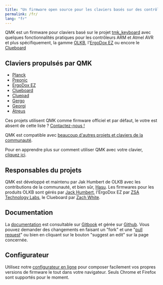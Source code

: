 ```yaml
---
title: "Un firmware open source pour les claviers basés sur des contrôleurs AVR ou ARM"
permalink: /fr/
lang: "fr"
---
```

QMK est un firmware pour claviers basé sur le projet [tmk_keyboard](https://github.com/tmk/tmk_keyboard) avec quelques fonctionnalités pratiques pour les contrôleurs ARM et Atmel AVR et plus spécifiquement, la gamme [OLKB](https://olkb.com), l'[ErgoDox EZ](https://www.ergodox-ez.com) ou encore le [Clueboard](https://clueboard.co)

## Claviers propulsés par QMK

* [Planck](https://github.com/qmk/qmk_firmware/blob/master/keyboards/planck/)
* [Preonic](https://github.com/qmk/qmk_firmware/blob/master/keyboards/preonic/)
* [ErgoDox EZ](https://github.com/qmk/qmk_firmware/blob/master/keyboards/ergodox_ez/)
* [Clueboard](https://github.com/qmk/qmk_firmware/blob/master/keyboards/clueboard/)
* [Cluepad](https://github.com/qmk/qmk_firmware/blob/master/keyboards/clueboard/17/)
* [Gergo](https://qmk.fm/keyboards/gergo/)
* [Georgi](https://qmk.fm/keyboards/georgi/)
* [Atreus](https://github.com/qmk/qmk_firmware/blob/master/keyboards/atreus/)

Ces projets utilisent QMK comme firmware officiel et par défaut, le votre est absent de cette liste ? [Contactez-nous !](https://github.com/qmk/qmk.fm/issues/new)

QMK est compatible avec [beaucoup d'autres projets et claviers de la communauté](/keyboards/).

Pour en apprendre plus sur comment utiliser QMK avec votre clavier, [cliquez ici](/powered/).

## Responsables du projets

QMK est développé et maintenu par Jak Humbert de OLKB avec les contributions de la communauté, et bien sûr, [Hasu](https://github.com/tmk). Les firmwares pour les produits OLKB sont gérés par [Jack Humbert](https://github.com/jackhumbert), l'ErgoDox EZ par [ZSA Technology Labs](https://github.com/zsa), le Clueboard par [Zach White](https://github.com/skullydazed).

## Documentation

La [documentation](https://docs.qmk.fm) est consultable sur [Gitbook](https://docs.qmk.fm) et gérée sur [Github](https://github.com/qmk/qmk_firmware/tree/master/docs). Vous pouvez demander des changements en faisant un "fork" et une "[pull request](https://github.com/qmk/qmk_firmware/pulls)" ou bien en cliquant sur le bouton "suggest an edit" sur la page concernée.

## Configurateur

Utilisez notre [configurateur en ligne](https://config.qmk.fm) pour composer facilement vos propres versions de firmware le tout dans votre navigateur. Seuls Chrome et Firefox sont supportés pour le moment.
